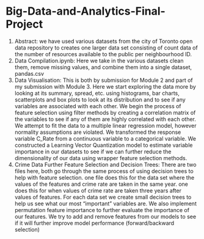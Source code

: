 # Big-Data-and-Analytics-Final-Project
1. Abstract: 
	we have used various datasets from the city of Toronto open data repository to creates one larger data 	set consisting of count data of the number of resources available to the public per neighbourhood ID.
2. Data Compilation.ipynb:
	Here we take in the various datasets clean them, remove missing values, and combine them into a 	single dataset, pandas.csv
3. Data Visualisation:
	This is both by submission for Module 2 and part of my submission with Module 3. 
	Here we start exploring the data more by looking at its summary, spread, etc. using histograms, bar 	charts, scatterplots and box plots to look at its distribution and to see if any variables are associated 	with each other. 
	We begin the process of feature selection using filter methods by creating a correlation matrix of the 	variables to see if any of them are highly correlated with each other. We attempt to fit the data to a 	multiple linear regression 	model, however normality assumptions are violated.
	We transformed the response variable C_Rate from a continuous variable to a categorical 	variable.
	We constructed a Learning Vector Quantization model to estimate variable importance in our datasets 	to see if we can further reduce the dimensionality of our data using wrapper feature selection methods.
4. Crime Data Further Feature Selection and Decision Trees:
	There are two files here, both go through the same process of using decision trees to help with feature 	selection.
		one file does this for the data set where the values of the features and crime rate are taken in the 		same year.
		one does this for when values of crime rate are taken three years after values of features.
	For each data set we create small decision trees to help us see what our most “important” variables 	are. 
	We also implement permutation feature importance to further evaluate the importance of our features. 	We try to add and remove features from our models     to see if it will further improve model performance 	(forward/backward selection)
